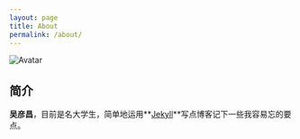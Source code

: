 ```yaml
---
layout: page
title: About
permalink: /about/
---
```


![Avatar](https://avatars3.githubusercontent.com/u/9995740?v=3&s=460)

## 简介

**吴彦昌**，目前是名大学生，简单地运用**[Jekyll](http://jekyllrb.com/)**写点博客记下一些我容易忘的要点。

